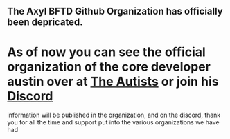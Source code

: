 ## The Axyl BFTD Github Organization has officially been depricated.

# As of now you can see the official organization of the core developer austin over at [The Autists](https://github.com/the-autists) or join his [Discord](https://discord.gg/awfixer)

information will be published in the organization, and on the discord, thank you for all the time and support put into the various organizations we have had
